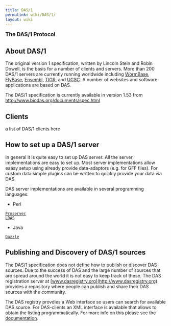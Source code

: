 ```yaml
---
title: DAS/1
permalink: wiki/DAS/1/
layout: wiki
---
```


<big>**The DAS/1 Protocol**</big>

About DAS/1
-----------

The original version 1 specification, written by Lincoln Stein and Robin
Dowell, is the basis for a number of clients and servers. More than 200
DAS/1 servers are currently running worldwide including
[WormBase](http://www.wormbase.org/),
[FlyBase](http://www.flybase.org/), [Ensembl](http://www.ensembl.org/),
[TIGR](http://www.tigr.org/), and [UCSC](http://genome.ucsc.edu/). A
number of websites and software applications are based on DAS.

The DAS/1 specification is currently available in version 1.53 from
<http://www.biodas.org/documents/spec.html>

Clients
-------

a list of DAS/1 clients here

How to set up a DAS/1 server
----------------------------

In general it is quite easy to set up DAS server. All the server
implementations are easy to set up. Most server implementations allow
eaasy setup using already provide data-adaptors (e.g. for GFF files).
For custom data simple plugins can be written to quickly provide your
data via DAS.

DAS server implementations are available in several programming
languages:

-   Perl

[`Proserver`](http://www.sanger.ac.uk/Software/analysis/proserver/)  
[`LDAS`](http://biodas.org/servers/LDAS.html)

-   Java

[`Dazzle`](http://www.derkholm.net/thomas/dazzle/)

Publishing and Discovery of DAS/1 sources
-----------------------------------------

The DAS/1 specification does not define how to publish or discover DAS
sources. Due to the success of DAS and the large number of sources that
are spread around the world it is not easy to keep track of these. The
DAS registration server at
[www.dasregistry.org](http://www.dasregistry.org) provides a repository
where people can publish and share their DAS sources with the community.

The DAS registry provdies a Web interface so users can search for
available DAS source. For DAS-clients an XML interface is available that
allows to obtain the listing programmatically. For more info on this
please see the
[documentation](http://www.dasregistry.org/help_scripting.jsp).
